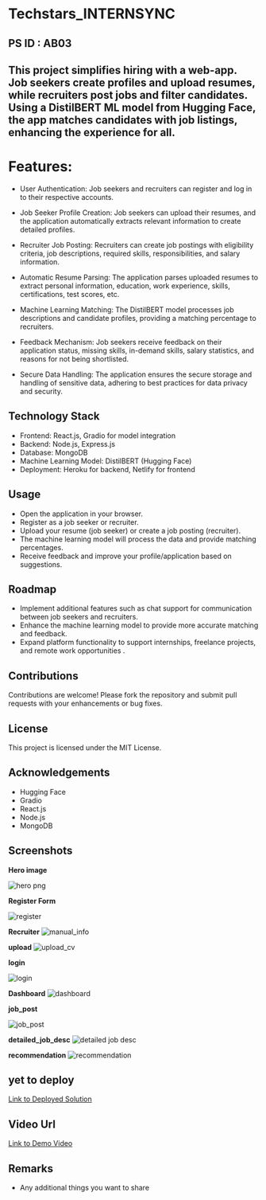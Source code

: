 # Techstars_INTERNSYNC
## PS ID : AB03


## This project simplifies hiring with a web-app. Job seekers create profiles and upload resumes, while recruiters post jobs and filter candidates. Using a DistilBERT ML model from Hugging Face, the app matches candidates with job listings, enhancing the experience for all.

# Features:
* User Authentication: Job seekers and recruiters can register and log in to their respective accounts.
* Job Seeker Profile Creation: Job seekers can upload their resumes, and the application automatically extracts relevant information to create detailed profiles.
* Recruiter Job Posting: Recruiters can create job postings with eligibility criteria, job descriptions, required skills, responsibilities, and salary information.

* Automatic Resume Parsing: The application parses uploaded resumes to extract personal information, education, work experience, skills, certifications, test scores, etc.
* Machine Learning Matching: The DistilBERT model processes job descriptions and candidate profiles, providing a matching percentage to recruiters.
* Feedback Mechanism: Job seekers receive feedback on their application status, missing skills, in-demand skills, salary statistics, and reasons for not being shortlisted.
* Secure Data Handling: The application ensures the secure storage and handling of sensitive data, adhering to best practices for data privacy and security.

## Technology Stack
* Frontend: React.js, Gradio for model integration
* Backend: Node.js, Express.js
* Database: MongoDB
* Machine Learning Model: DistilBERT (Hugging Face)
* Deployment: Heroku for backend, Netlify for frontend

## Usage
* Open the application in your browser.
* Register as a job seeker or recruiter.
* Upload your resume (job seeker) or create a job posting (recruiter).
* The machine learning model will process the data and provide matching percentages.
* Receive feedback and improve your profile/application based on suggestions.

## Roadmap
- Implement additional features such as chat support for communication between job seekers and recruiters.
- Enhance the machine learning model to provide more accurate matching and feedback.
- Expand platform functionality to support internships, freelance projects, and remote work opportunities
.
## Contributions
Contributions are welcome! Please fork the repository and submit pull requests with your enhancements or bug fixes.

## License
This project is licensed under the MIT License.

## Acknowledgements
* Hugging Face
* Gradio
* React.js
* Node.js
* MongoDB

## Screenshots
**Hero  image** 

![hero png](https://github.com/MurtuzaKapasi/InternSync/assets/127979487/0fa66c85-b37f-44da-b34c-ba75d5654986)

**Register Form**

![register](https://github.com/MurtuzaKapasi/InternSync/assets/127979487/c273de3f-58ad-4683-8071-1c95151b4503)

**Recruiter**
![manual_info](https://github.com/MurtuzaKapasi/InternSync/assets/127979487/4874bf11-6d03-441c-976c-2ad0e0c4e24a)

**upload**
![upload_cv](https://github.com/MurtuzaKapasi/InternSync/assets/127979487/78d5e0b6-7866-4df2-b1d1-2b6d6164aa59)


**login**

![login](https://github.com/MurtuzaKapasi/InternSync/assets/127979487/92d41fe8-9c38-4185-91fc-4000c7df0989)


**Dashboard**
![dashboard](https://github.com/MurtuzaKapasi/InternSync/assets/127979487/89213516-585b-4977-a900-ef59e4b67740)


**job_post**

![job_post](https://github.com/MurtuzaKapasi/InternSync/assets/127979487/d11efc91-c30d-4952-b38d-5c19eca4b43c)

**detailed_job_desc**
![detailed job desc](https://github.com/MurtuzaKapasi/InternSync/assets/127979487/8145efd2-c45e-49d0-82a8-3603165b2c55)




**recommendation**
![recommendation](https://github.com/MurtuzaKapasi/InternSync/assets/127979487/bdca3f49-2730-4596-a94e-0677a3b64a46)



## yet to deploy
[Link to Deployed Solution]()

## Video Url
[Link to Demo Video]()

## Remarks
- Any additional things you want to share

